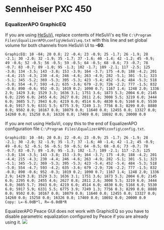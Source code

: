 # Sennheiser PXC 450
### EqualizerAPO GraphicEQ
If you are using [HeSuVi](https://sourceforge.net/projects/hesuvi/), replace contents of HeSuVi's eq file `C:\Program Files\EqualizerAPO\config\HeSuVi\eq.txt` with this line and set global volume for both channels from HeSuVi UI to **-60**.
```
GraphicEQ: 10 -84; 20 0.8; 22 -0.4; 23 -0.9; 25 -1.7; 26 -1.9; 28 -2.1; 30 -2.0; 32 -1.9; 35 -1.7; 37 -1.6; 40 -1.4; 42 -1.2; 45 -0.9; 49 -0.6; 52 -0.5; 56 -0.5; 59 -0.5; 64 -0.5; 68 -0.6; 73 -0.7; 78 -0.7; 83 -0.7; 89 -1.0; 95 -1.3; 102 -1.7; 109 -2.1; 117 -2.5; 125 -3.0; 134 -3.5; 143 -3.8; 153 -3.9; 164 -3.7; 175 -4.0; 188 -4.2; 201 -4.4; 215 -4.3; 230 -4.4; 246 -4.6; 263 -4.9; 282 -5.1; 301 -5.1; 323 -5.1; 345 -5.2; 369 -5.3; 395 -5.3; 423 -5.4; 452 -5.4; 484 -5.3; 518 -5.0; 554 -4.7; 593 -4.2; 635 -3.6; 679 -2.9; 726 -2.2; 777 -1.5; 832 -0.8; 890 -0.6; 952 -0.3; 1019 0.2; 1090 0.7; 1167 1.4; 1248 2.0; 1336 2.9; 1429 3.8; 1529 3.3; 1636 3.1; 1751 3.6; 1873 5.3; 2004 6.0; 2145 6.0; 2295 6.0; 2455 4.6; 2627 0.8; 2811 2.6; 3008 5.5; 3219 6.0; 3444 6.0; 3685 5.7; 3943 6.0; 4219 6.0; 4514 6.0; 4830 6.0; 5168 6.0; 5530 6.0; 5917 5.9; 6331 5.5; 6775 3.9; 7249 1.3; 7756 0.3; 8299 0.0; 8880 0.0; 9502 0.0; 10167 0.0; 10879 0.0; 11640 0.0; 12455 0.0; 13327 0.0; 14260 0.0; 15258 0.0; 16326 0.0; 17469 0.0; 18692 0.0; 20000 0.0
```
If you are not using HeSuVi, copy this to the end of EqualizerAPO configuration file `C:\Program Files\EqualizerAPO\config\config.txt`.
```
GraphicEQ: 10 -84; 20 0.8; 22 -0.4; 23 -0.9; 25 -1.7; 26 -1.9; 28 -2.1; 30 -2.0; 32 -1.9; 35 -1.7; 37 -1.6; 40 -1.4; 42 -1.2; 45 -0.9; 49 -0.6; 52 -0.5; 56 -0.5; 59 -0.5; 64 -0.5; 68 -0.6; 73 -0.7; 78 -0.7; 83 -0.7; 89 -1.0; 95 -1.3; 102 -1.7; 109 -2.1; 117 -2.5; 125 -3.0; 134 -3.5; 143 -3.8; 153 -3.9; 164 -3.7; 175 -4.0; 188 -4.2; 201 -4.4; 215 -4.3; 230 -4.4; 246 -4.6; 263 -4.9; 282 -5.1; 301 -5.1; 323 -5.1; 345 -5.2; 369 -5.3; 395 -5.3; 423 -5.4; 452 -5.4; 484 -5.3; 518 -5.0; 554 -4.7; 593 -4.2; 635 -3.6; 679 -2.9; 726 -2.2; 777 -1.5; 832 -0.8; 890 -0.6; 952 -0.3; 1019 0.2; 1090 0.7; 1167 1.4; 1248 2.0; 1336 2.9; 1429 3.8; 1529 3.3; 1636 3.1; 1751 3.6; 1873 5.3; 2004 6.0; 2145 6.0; 2295 6.0; 2455 4.6; 2627 0.8; 2811 2.6; 3008 5.5; 3219 6.0; 3444 6.0; 3685 5.7; 3943 6.0; 4219 6.0; 4514 6.0; 4830 6.0; 5168 6.0; 5530 6.0; 5917 5.9; 6331 5.5; 6775 3.9; 7249 1.3; 7756 0.3; 8299 0.0; 8880 0.0; 9502 0.0; 10167 0.0; 10879 0.0; 11640 0.0; 12455 0.0; 13327 0.0; 14260 0.0; 15258 0.0; 16326 0.0; 17469 0.0; 18692 0.0; 20000 0.0
Copy: L=-6.0dB*l, R=-6.0dB*R
```
EqualizerAPO Peace GUI does not work with GraphicEQ so you have to disable parametric equalization configured by Peace if you are already using it.
![](https://raw.githubusercontent.com/jaakkopasanen/AutoEq/master/results/Headphone.com/headphoncecom/onear/Sennheiser%20PXC%20450/Sennheiser%20PXC%20450.png)
